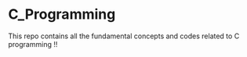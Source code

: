 # C_Programming
This repo contains all the fundamental concepts and codes related to C programming !!
